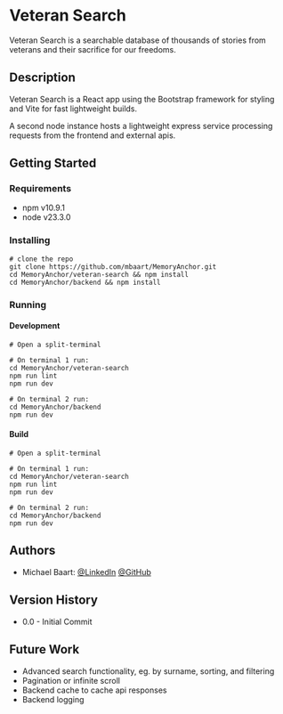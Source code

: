 # Veteran Search

Veteran Search is a searchable database of thousands of stories from veterans and their sacrifice for our freedoms.

## Description

Veteran Search is a React app using the Bootstrap framework for styling and Vite for fast lightweight builds. 

A second node instance hosts a lightweight express service processing requests from the frontend and external apis.

## Getting Started

### Requirements

* npm v10.9.1
* node v23.3.0

### Installing
```
# clone the repo
git clone https://github.com/mbaart/MemoryAnchor.git
cd MemoryAnchor/veteran-search && npm install
cd MemoryAnchor/backend && npm install
```

### Running

#### Development
```
# Open a split-terminal

# On terminal 1 run:
cd MemoryAnchor/veteran-search
npm run lint
npm run dev

# On terminal 2 run:
cd MemoryAnchor/backend
npm run dev
```

#### Build
```
# Open a split-terminal

# On terminal 1 run:
cd MemoryAnchor/veteran-search
npm run lint
npm run dev

# On terminal 2 run:
cd MemoryAnchor/backend
npm run dev
```

## Authors

* Michael Baart: [@LinkedIn](https://linkedin.com/michael-baart) [@GitHub](https://github.com/mbaart)

## Version History

* 0.0 - Initial Commit

## Future Work

* Advanced search functionality, eg. by surname, sorting, and filtering
* Pagination or infinite scroll
* Backend cache to cache api responses
* Backend logging
